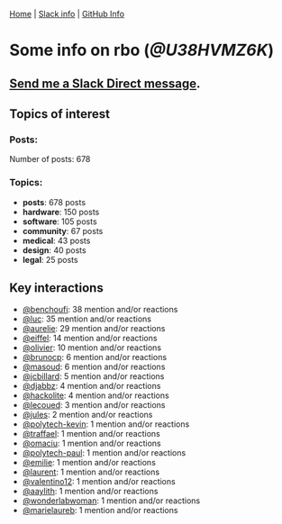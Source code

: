 [Home](https://kelu124.github.io/echommunity/) | [Slack info](https://kelu124.github.io/echommunity/) | [GitHub Info](https://kelu124.github.io/echommunity/github.html)

# Some info on __rbo__ (_@U38HVMZ6K_)


## [Send me a Slack Direct message](https://echopen.slack.com/messages/@rbo/).

## Topics of interest

### Posts: 

Number of posts: 678

### Topics:

* __posts__: 678 posts
* __hardware__: 150 posts
* __software__: 105 posts
* __community__: 67 posts
* __medical__: 43 posts
* __design__: 40 posts
* __legal__: 25 posts

## Key interactions 

* [@benchoufi](./U0B47KC3S.md): 38 mention and/or reactions
* [@luc](./U0AAL4W13.md): 35 mention and/or reactions
* [@aurelie](./U37GZRZU6.md): 29 mention and/or reactions
* [@eiffel](./U3GHS132Q.md): 14 mention and/or reactions
* [@olivier](./U04DFTZ7D.md): 10 mention and/or reactions
* [@brunocp](./U33817K25.md): 6 mention and/or reactions
* [@masoud](./U3PLYAJPJ.md): 6 mention and/or reactions
* [@jcbillard](./U3GQS8JTZ.md): 5 mention and/or reactions
* [@djabbz](./U2PFHNN3C.md): 4 mention and/or reactions
* [@hackolite](./U20C8CKTL.md): 4 mention and/or reactions
* [@lecoued](./U3QGT3Q74.md): 3 mention and/or reactions
* [@jules](./U3ML4L01Z.md): 2 mention and/or reactions
* [@polytech-kevin](./U41ATL4EM.md): 1 mention and/or reactions
* [@traffael](./U3RKUJHHS.md): 1 mention and/or reactions
* [@omaciu](./U3J40RUDT.md): 1 mention and/or reactions
* [@polytech-paul](./U421EN2RG.md): 1 mention and/or reactions
* [@emilie](./U0FN1B8KD.md): 1 mention and/or reactions
* [@laurent](./U3Y2FPGBV.md): 1 mention and/or reactions
* [@valentino12](./U3GV4N878.md): 1 mention and/or reactions
* [@aaylith](./U3ARRLDQ8.md): 1 mention and/or reactions
* [@wonderlabwoman](./U3Y501Y8G.md): 1 mention and/or reactions
* [@marielaureb](./U3T7KBEMV.md): 1 mention and/or reactions
